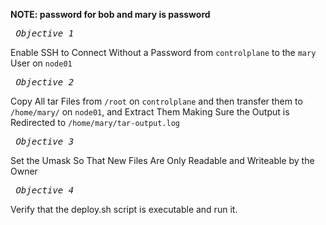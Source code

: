 **NOTE: password for bob and mary is password**

*_<pre> Objective 1 </pre>_*
Enable SSH to Connect Without a Password from `controlplane` to the `mary` User on `node01`

*_<pre> Objective 2 </pre>_*
Copy All tar Files from `/root` on `controlplane` and then transfer them to `/home/mary/` on `node01`, and Extract Them Making Sure the Output is Redirected to `/home/mary/tar-output.log` 


*_<pre> Objective 3 </pre>_*
Set the Umask So That New Files Are Only Readable and Writeable by the Owner

*_<pre> Objective 4 </pre>_*
Verify that the deploy.sh script is executable and run it. 

